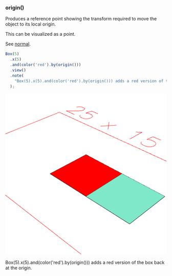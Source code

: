 ### origin()
Produces a reference point showing the transform required to move the object to its local origin.

This can be visualized as a point.

See [normal](#https://raw.githubusercontent.com/jsxcad/JSxCAD/master/nb/api/normal.nb).

```JavaScript
Box(5)
  .x(5)
  .and(color('red').by(origin()))
  .view()
  .note(
    "Box(5).x(5).and(color('red').by(origin())) adds a red version of the box back at the origin."
  );
```

![Image](origin.md.0.png)

Box(5).x(5).and(color('red').by(origin())) adds a red version of the box back at the origin.
